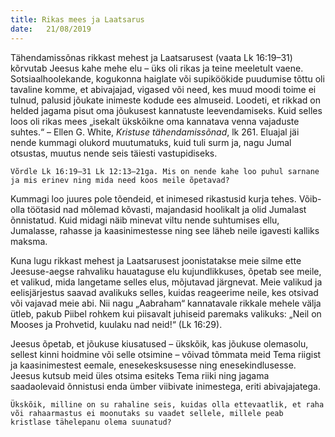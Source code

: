 ```yaml
---
title: Rikas mees ja Laatsarus
date:   21/08/2019
---
```


Tähendamissõnas rikkast mehest ja Laatsarusest (vaata Lk 16:19–31) kõrvutab Jeesus kahe mehe elu – üks oli rikas ja teine meeletult vaene. Sotsiaalhoolekande, kogukonna haiglate või supiköökide puudumise tõttu oli tavaline komme, et abivajajad, vigased või need, kes muud moodi toime ei tulnud, palusid jõukate inimeste kodude ees almuseid. Loodeti, et rikkad on helded jagama pisut oma jõukusest kannatuste leevendamiseks. Kuid selles loos oli rikas mees „isekalt ükskõikne oma kannatava venna vajaduste suhtes.“ – Ellen G. White, _Kristuse tähendamissõnad_, lk 261. Eluajal jäi nende kummagi olukord muutumatuks, kuid tuli surm ja, nagu Jumal otsustas, muutus nende seis täiesti vastupidiseks.

`Võrdle Lk 16:19–31 Lk 12:13–21ga. Mis on nende kahe loo puhul sarnane ja mis erinev ning mida need koos meile õpetavad?`

Kummagi loo juures pole tõendeid, et inimesed rikastusid kurja tehes. Võib-olla töötasid nad mõlemad kõvasti, majandasid hoolikalt ja olid Jumalast õnnistatud. Kuid midagi näib minevat viltu nende suhtumises ellu, Jumalasse, rahasse ja kaasinimestesse ning see läheb neile igavesti kalliks maksma.

Kuna lugu rikkast mehest ja Laatsarusest joonistatakse meie silme ette Jeesuse-aegse rahvaliku hauataguse elu kujundlikkuses, õpetab see meile, et valikud, mida langetame selles elus, mõjutavad järgnevat. Meie valikud ja eelisjärjestus saavad avalikuks selles, kuidas reageerime neile, kes otsivad või vajavad meie abi. Nii nagu „Aabraham“ kannatavale rikkale mehele välja ütleb, pakub Piibel rohkem kui piisavalt juhiseid paremaks valikuks: „Neil on Mooses ja Prohvetid, kuulaku nad neid!“ (Lk 16:29).

Jeesus õpetab, et jõukuse kiusatused – ükskõik, kas jõukuse olemasolu, sellest kinni hoidmine või selle otsimine – võivad tõmmata meid Tema riigist ja kaasinimestest eemale, enesekesksusesse ning enesekindlusesse. Jeesus kutsub meid üles otsima esiteks Tema riiki ning jagama saadaolevaid õnnistusi enda ümber viibivate inimestega, eriti abivajajatega.

`Ükskõik, milline on su rahaline seis, kuidas olla ettevaatlik, et raha või rahaarmastus ei moonutaks su vaadet sellele, millele peab kristlase tähelepanu olema suunatud?`